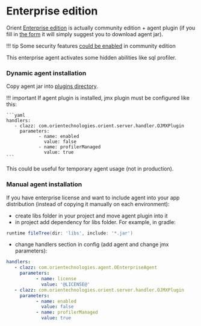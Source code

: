 # Enterprise edition

Orient [Enterprise edition](http://orientdb.com/orientdb-enterprise/) is actually community edition + agent plugin
(if you fill in [the form](http://orientdb.com/orientdb-enterprise/) it will simply suggest you to download agent jar).

!!! tip
    Some security features [could be enabled](security.md) in community edition

This enterprise agent activates some hidden abilities like sql profiler.

### Dynamic agent installation

Copy agent jar into [plugins directory](plugins.md).

!!! important
    If agent plugin is installed, jmx plugin must be configured like this:

    ```yaml
    handlers:
       - clazz: com.orientechnologies.orient.server.handler.OJMXPlugin
         parameters:
                - name: enabled
                  value: false
                - name: profilerManaged
                  value: true
    ```

This could be useful for temporary agent usage (not in production). 

### Manual agent installation

If you have enterprise license and want to include agent into your app distribution (instead of copying it manually on each environment):

* create libs folder in your project and move agent plugin into it
* in project add dependency for libs folder. For example, in gradle:
```groovy
runtime fileTree(dir: 'libs', include: '*.jar')
```
* change  handlers section in config (add agent and change jmx parameters):
```yaml
handlers:
   - clazz: com.orientechnologies.agent.OEnterpriseAgent
     parameters:
           - name: license
             value: '@LICENSE@'
   - clazz: com.orientechnologies.orient.server.handler.OJMXPlugin
     parameters:
           - name: enabled
             value: false
           - name: profilerManaged
             value: true
```
